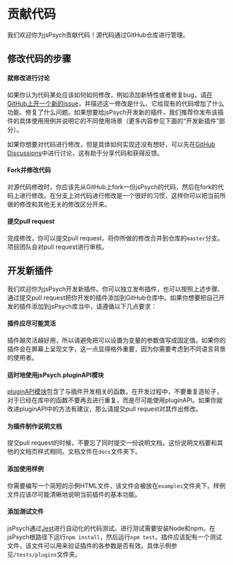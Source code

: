 # 贡献代码

我们欢迎你为jsPsych贡献代码！源代码通过GitHub仓库进行管理。

## 修改代码的步骤

#### 就修改进行讨论

如果你认为代码某处应该如何如何修改，例如添加新特性或者修复bug，请[在GitHub上开一个新的issue](https://github.com/jspsych/jsPsych/issues/new)，并描述这一修改是什么、它给现有的代码增加了什么功能、修复了什么问题。如果想要给jsPsych开发新的插件，我们推荐你发布该插件的具体使用用例并说明它的不同使用场景（更多内容参见下面的“开发新插件”部分）。

如果你想要对代码进行修改，但是具体如何实现还没有想好，可以先在[GitHub Discussions](https://github.com/jspsych/jsPsych/discussions)中进行讨论，这有助于分享代码和获得反馈。

#### Fork并修改代码

对源代码修改时，你应该先从GitHub上fork一份jsPsych的代码，然后在fork的代码上进行修改。在分支上对代码进行修改是一个很好的习惯，这样你可以把当前所做的修改和其他无关的修改区分开来。

#### 提交pull request

完成修改，你可以提交pull request，将你所做的修改合并到仓库的```master```分支。项目团队会对pull request进行审核。

## 开发新插件

我们欢迎你为jsPsych开发新插件。你可以独立发布插件，也可以按照上述步骤、通过提交pull request把你开发的插件添加到GitHub仓库中。如果你想要把自己开发的插件添加到jsPsych库当中，请遵循以下几点要求：

#### 插件应尽可能灵活

插件越灵活越好用，所以请避免把可以设置为变量的参数值写成固定值。如果你的插件会在屏幕上呈现文字，这一点显得格外重要，因为你需要考虑到不同语言背景的使用者。

#### 适时地使用jsPsych.pluginAPI模块

[pluginAPI模块](../core_library/jspsych-pluginAPI.md)包含了与插件开发相关的函数。在开发过程中，不要重复造轮子，对于已经在库中的函数不要再去进行重复，而是尽可能使用pluginAPI。如果你就改进pluginAPI中的方法有建议，那么请提交pull request对其作出修改。

#### 为插件制作说明文档

提交pull request的时候，不要忘了同时提交一份说明文档，这份说明文档要和其他的文档页样式相同。文档文件在```docs```文件夹下。

#### 添加使用样例

你需要编写一个简短的示例HTML文件，该文件会被放在```examples```文件夹下。样例文件应该尽可能清晰地说明当前插件的基本功能。

#### 添加测试文件

jsPsych通过[Jest](https://facebook.github.io/jest/)进行自动化的代码测试。进行测试需要安装Node和npm。在jsPsych根路径下运行```npm install```，然后运行```npm test```。插件应该配有一个测试文件，该文件可以用来验证插件的各参数是否有效。具体示例参见```/tests/plugins```文件夹。
